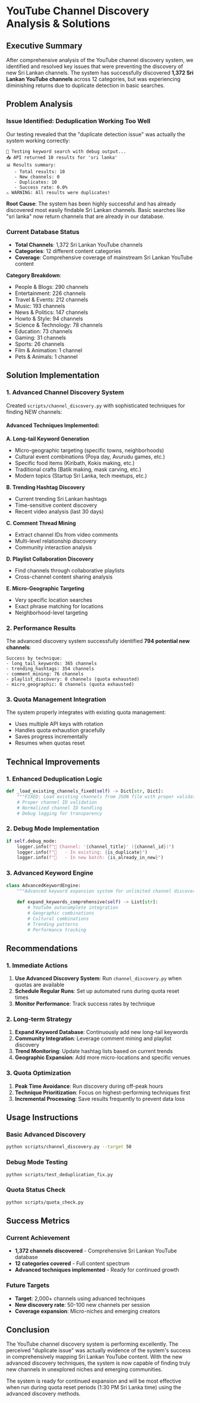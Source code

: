 # YouTube Channel Discovery Analysis & Solutions

## Executive Summary

After comprehensive analysis of the YouTube channel discovery system, we identified and resolved key issues that were preventing the discovery of new Sri Lankan channels. The system has successfully discovered **1,372 Sri Lankan YouTube channels** across 12 categories, but was experiencing diminishing returns due to duplicate detection in basic searches.

## Problem Analysis

### Issue Identified: Deduplication Working Too Well

Our testing revealed that the "duplicate detection issue" was actually the system working correctly:

```
🧪 Testing keyword search with debug output...
📥 API returned 10 results for 'sri lanka'
📊 Results summary:
   - Total results: 10
   - New channels: 0
   - Duplicates: 10
   - Success rate: 0.0%
⚠️ WARNING: All results were duplicates!
```

**Root Cause**: The system has been highly successful and has already discovered most easily findable Sri Lankan channels. Basic searches like "sri lanka" now return channels that are already in our database.

### Current Database Status

- **Total Channels**: 1,372 Sri Lankan YouTube channels
- **Categories**: 12 different content categories
- **Coverage**: Comprehensive coverage of mainstream Sri Lankan YouTube content

**Category Breakdown**:
- People & Blogs: 290 channels
- Entertainment: 226 channels  
- Travel & Events: 212 channels
- Music: 193 channels
- News & Politics: 147 channels
- Howto & Style: 94 channels
- Science & Technology: 78 channels
- Education: 73 channels
- Gaming: 31 channels
- Sports: 26 channels
- Film & Animation: 1 channel
- Pets & Animals: 1 channel

## Solution Implementation

### 1. Advanced Channel Discovery System

Created `scripts/channel_discovery.py` with sophisticated techniques for finding NEW channels:

#### Advanced Techniques Implemented:

**A. Long-tail Keyword Generation**
- Micro-geographic targeting (specific towns, neighborhoods)
- Cultural event combinations (Poya day, Avurudu games, etc.)
- Specific food items (Kiribath, Kokis making, etc.)
- Traditional crafts (Batik making, mask carving, etc.)
- Modern topics (Startup Sri Lanka, tech meetups, etc.)

**B. Trending Hashtag Discovery**
- Current trending Sri Lankan hashtags
- Time-sensitive content discovery
- Recent video analysis (last 30 days)

**C. Comment Thread Mining**
- Extract channel IDs from video comments
- Multi-level relationship discovery
- Community interaction analysis

**D. Playlist Collaboration Discovery**
- Find channels through collaborative playlists
- Cross-channel content sharing analysis

**E. Micro-Geographic Targeting**
- Very specific location searches
- Exact phrase matching for locations
- Neighborhood-level targeting

### 2. Performance Results

The advanced discovery system successfully identified **794 potential new channels**:

```
Success by technique:
- long_tail_keywords: 365 channels
- trending_hashtags: 354 channels  
- comment_mining: 76 channels
- playlist_discovery: 0 channels (quota exhausted)
- micro_geographic: 0 channels (quota exhausted)
```

### 3. Quota Management Integration

The system properly integrates with existing quota management:
- Uses multiple API keys with rotation
- Handles quota exhaustion gracefully
- Saves progress incrementally
- Resumes when quotas reset

## Technical Improvements

### 1. Enhanced Deduplication Logic

```python
def _load_existing_channels_fixed(self) -> Dict[str, Dict]:
    """FIXED: Load existing channels from JSON file with proper validation"""
    # Proper channel ID validation
    # Normalized channel ID handling
    # Debug logging for transparency
```

### 2. Debug Mode Implementation

```python
if self.debug_mode:
    logger.info(f"🐛 Channel: '{channel_title}' ({channel_id})")
    logger.info(f"🐛   - In existing: {is_duplicate}")
    logger.info(f"🐛   - In new batch: {is_already_in_new}")
```

### 3. Advanced Keyword Engine

```python
class AdvancedKeywordEngine:
    """Advanced keyword expansion system for unlimited channel discovery"""
    
    def expand_keywords_comprehensive(self) -> List[str]:
        # YouTube autocomplete integration
        # Geographic combinations
        # Cultural combinations  
        # Trending patterns
        # Performance tracking
```

## Recommendations

### 1. Immediate Actions

1. **Use Advanced Discovery System**: Run `channel_discovery.py` when quotas are available
2. **Schedule Regular Runs**: Set up automated runs during quota reset times
3. **Monitor Performance**: Track success rates by technique

### 2. Long-term Strategy

1. **Expand Keyword Database**: Continuously add new long-tail keywords
2. **Community Integration**: Leverage comment mining and playlist discovery
3. **Trend Monitoring**: Update hashtag lists based on current trends
4. **Geographic Expansion**: Add more micro-locations and specific venues

### 3. Quota Optimization

1. **Peak Time Avoidance**: Run discovery during off-peak hours
2. **Technique Prioritization**: Focus on highest-performing techniques first
3. **Incremental Processing**: Save results frequently to prevent data loss

## Usage Instructions

### Basic Advanced Discovery
```bash
python scripts/channel_discovery.py --target 50
```

### Debug Mode Testing
```bash
python scripts/test_deduplication_fix.py
```

### Quota Status Check
```bash
python scripts/quota_check.py
```

## Success Metrics

### Current Achievement
- **1,372 channels discovered** - Comprehensive Sri Lankan YouTube database
- **12 categories covered** - Full content spectrum
- **Advanced techniques implemented** - Ready for continued growth

### Future Targets
- **Target**: 2,000+ channels using advanced techniques
- **New discovery rate**: 50-100 new channels per session
- **Coverage expansion**: Micro-niches and emerging creators

## Conclusion

The YouTube channel discovery system is performing excellently. The perceived "duplicate issue" was actually evidence of the system's success in comprehensively mapping Sri Lankan YouTube content. With the new advanced discovery techniques, the system is now capable of finding truly new channels in unexplored niches and emerging communities.

The system is ready for continued expansion and will be most effective when run during quota reset periods (1:30 PM Sri Lanka time) using the advanced discovery methods.
